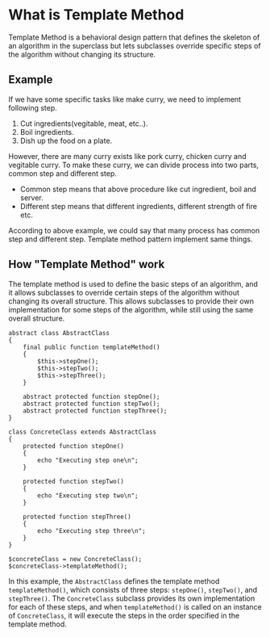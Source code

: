 # What is Template Method

Template Method is a behavioral design pattern that defines the skeleton of an algorithm in the superclass but lets subclasses override specific steps of the algorithm without changing its structure.

## Example
If we have some specific tasks like make curry, we need to implement following step. 
1. Cut ingredients(vegitable, meat, etc..).
2. Boil ingredients.
3. Dish up the food on a plate.

However, there are many curry exists like pork curry, chicken curry and vegitable curry. 
To make these curry, we can divide process into two parts, common step and different step.

 - Common step means that above procedure like cut ingredient, boil and server. 
 - Different step means that different ingredients, different strength of fire etc.

According to above example, we could say that many process has common step and different step.
Template method pattern implement same things.

## How "Template Method" work
The template method is used to define the basic steps of an algorithm, and it allows subclasses to override certain steps of the algorithm without changing its overall structure. This allows subclasses to provide their own implementation for some steps of the algorithm, while still using the same overall structure.

```
abstract class AbstractClass
{
    final public function templateMethod()
    {
        $this->stepOne();
        $this->stepTwo();
        $this->stepThree();
    }

    abstract protected function stepOne();
    abstract protected function stepTwo();
    abstract protected function stepThree();
}

class ConcreteClass extends AbstractClass
{
    protected function stepOne()
    {
        echo "Executing step one\n";
    }

    protected function stepTwo()
    {
        echo "Executing step two\n";
    }

    protected function stepThree()
    {
        echo "Executing step three\n";
    }
}

$concreteClass = new ConcreteClass();
$concreteClass->templateMethod();

```

In this example, the `AbstractClass` defines the template method `templateMethod()`, which consists of three steps: `stepOne()`, `stepTwo()`, and `stepThree()`. The `ConcreteClass` subclass provides its own implementation for each of these steps, and when `templateMethod()` is called on an instance of `ConcreteClass`, it will execute the steps in the order specified in the template method.